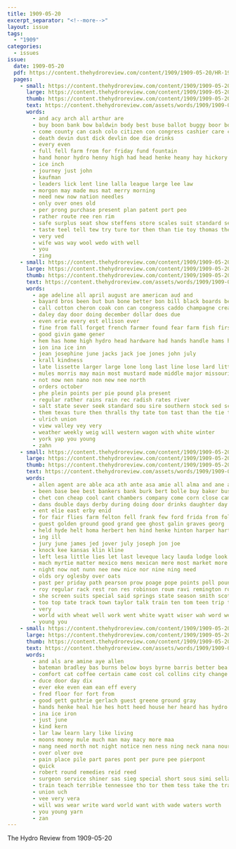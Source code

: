 ```yaml
---
title: 1909-05-20
excerpt_separator: "<!--more-->"
layout: issue
tags:
  - "1909"
categories:
  - issues
issue:
  date: 1909-05-20
  pdf: https://content.thehydroreview.com/content/1909/1909-05-20/HR-1909-05-20.pdf
  pages:
    - small: https://content.thehydroreview.com/content/1909/1909-05-20/small/HR-1909-05-20-01.jpg
      large: https://content.thehydroreview.com/content/1909/1909-05-20/large/HR-1909-05-20-01.jpg
      thumb: https://content.thehydroreview.com/content/1909/1909-05-20/thumbnails/HR-1909-05-20-01.jpg
      text: https://content.thehydroreview.com/assets/words/1909/1909-05-20/HR-1909-05-20-01.txt
      words:
        - and acy arch all arthur are
        - buy boon bank bow baldwin body best buse ballot buggy boor bol back
        - come county can cash colo citizen con congress cashier care cream car coca christy che caddo
        - death devin dust dick devlin doe die drinks
        - every even
        - full fell farm from for friday fund fountain
        - hand honor hydro henny high had head henke heany hay hickory
        - ice inch
        - journey just john
        - kaufman
        - leaders lick lent line lalla league large lee law
        - morgon may made mus mat merry morning
        - need new now nation needles
        - only over ones old
        - per prong purchase present plan patent port peo
        - rather route ree ren rim
        - safe surplus seat show steffens store scales suit standard sewing small service state steel strong soc ser spring sorrow sell school spokes
        - taste teel tell tew try ture tor then than tie toy thomas the
        - very ved
        - wife was way wool wedo with well
        - you
        - zing
    - small: https://content.thehydroreview.com/content/1909/1909-05-20/small/HR-1909-05-20-02.jpg
      large: https://content.thehydroreview.com/content/1909/1909-05-20/large/HR-1909-05-20-02.jpg
      thumb: https://content.thehydroreview.com/content/1909/1909-05-20/thumbnails/HR-1909-05-20-02.jpg
      text: https://content.thehydroreview.com/assets/words/1909/1909-05-20/HR-1909-05-20-02.txt
      words:
        - age adeline all april august are american aud and
        - bayard bros been but bun bone better bon bill black boards beg ballot big blane bank
        - call cotton cheron coak con can congress caddo champagne cream cat cot choice
        - daley day door doing december dollar does due
        - even erie every est ellison ever
        - fine from fall forget french farmer found fear farm fish first fred fresh for
        - good givin game gener
        - hem has home high hydro head hardware had hands handle hams horse
        - ion ina ice inn
        - jean josephine june jacks jack joe jones john july
        - krall kindness
        - late lissette larger large lone long last line lose lard litt lor lodge look law lilly
        - mules morris may main most mustard made middle major missouri mealy much miracle more market
        - not now nen nano non new nee north
        - orders october
        - phe plein points per pie pound pla present
        - regular rather rains rain rec radish rates river
        - salt state sever seek standard sou sire southern stock sed school season stallion south slice sat shape service stands short states store sunny son shed
        - them texas ture then thralls thy tate ton tast than the tie tex tien temple
        - ulrich union
        - view valley vey very
        - weather weekly weig will western wagon with white winter
        - york yap you young
        - zahn
    - small: https://content.thehydroreview.com/content/1909/1909-05-20/small/HR-1909-05-20-03.jpg
      large: https://content.thehydroreview.com/content/1909/1909-05-20/large/HR-1909-05-20-03.jpg
      thumb: https://content.thehydroreview.com/content/1909/1909-05-20/thumbnails/HR-1909-05-20-03.jpg
      text: https://content.thehydroreview.com/assets/words/1909/1909-05-20/HR-1909-05-20-03.txt
      words:
        - allen agent are able aca ath ante asa amie all alma and ane ata
        - been base bee best bankers bank burk bert bolle buy baker business band bans big boule balls beaumont butter but
        - chet con cheap cool cant chambers company come corn close camp curtis car card city cash
        - dans double days derby during doing door drinks daughter day duncan diamond
        - ent elie east erby enid
        - for fair flies farm felton fell frank few ford frida from folks fort fost friday free friends fountain
        - guest golden ground good grand gee ghost galin graves georg
        - held hyde helt homa herbert hen hind henke hinton harper hartis how hydro home hail husband had house her hal him
        - ing ill
        - jury june james jed jover july joseph jon joe
        - knock kee kansas klin kline
        - left lesa little lies let last leveque lacy lauda lodge look long lad land lac
        - mach myrtie matter mexico mens mexican mere most market more mon mound miss mer mile monday mills monte main
        - night now not nunn nee new nice nor nine ning need
        - olds ory oglesby over oats
        - past per priday path pearson prow poage pope points poll pound
        - roy regular rack rest ron res robinson roum ravi remington route
        - she screen suits special said springs state season smith scott start signs sale sat storm sims stone san saint sick sunday six stables standard sleeper stock stones size sas saturday schoo summer see sea schools sell stewart
        - too top tate track town taylor talk train ten tom teen trip the tal
        - very
        - world with wheat well work went white wyatt wiser wah word wells will was weatherford woods wit window week wilson
        - young you
    - small: https://content.thehydroreview.com/content/1909/1909-05-20/small/HR-1909-05-20-04.jpg
      large: https://content.thehydroreview.com/content/1909/1909-05-20/large/HR-1909-05-20-04.jpg
      thumb: https://content.thehydroreview.com/content/1909/1909-05-20/thumbnails/HR-1909-05-20-04.jpg
      text: https://content.thehydroreview.com/assets/words/1909/1909-05-20/HR-1909-05-20-04.txt
      words:
        - and als are amine aye allen
        - bateman bradley bas burns below boys byrne barris better bea buy busi bus bottle baby but been boot business bordeaux back
        - comfort cat coffee certain came cost col collins city change chambers college con can cable company cane cooper crier course che
        - duce door day dix
        - ever eke even eam ean eff every
        - fred floor for fort from
        - good gett guthrie gerlach guest greene ground gray
        - hands henke heal hie hes hott heed house her heard has hydro hom
        - ina ice iron
        - just june
        - kind kern
        - lar law learn lary like living
        - moons money mule much man may macy more maa
        - nang need north not night notice nen ness ning neck nana nour nau
        - over olver ove
        - pain place pile part pares pont per pure pee pierpont
        - quick
        - robert round remedies reid reed
        - surgeon service shiner sas sieg special short sous simi sella schools simple saturday such suits snow sali sale son standard see ser sad season sheridan
        - train teach terrible tennessee tho tor them tess take the traini trip tary tee twist
        - union uch
        - vee very vera
        - will was wear write ward world want with wade waters worth
        - you young yarn
        - zan
---
```


The Hydro Review from 1909-05-20

<!--more-->

